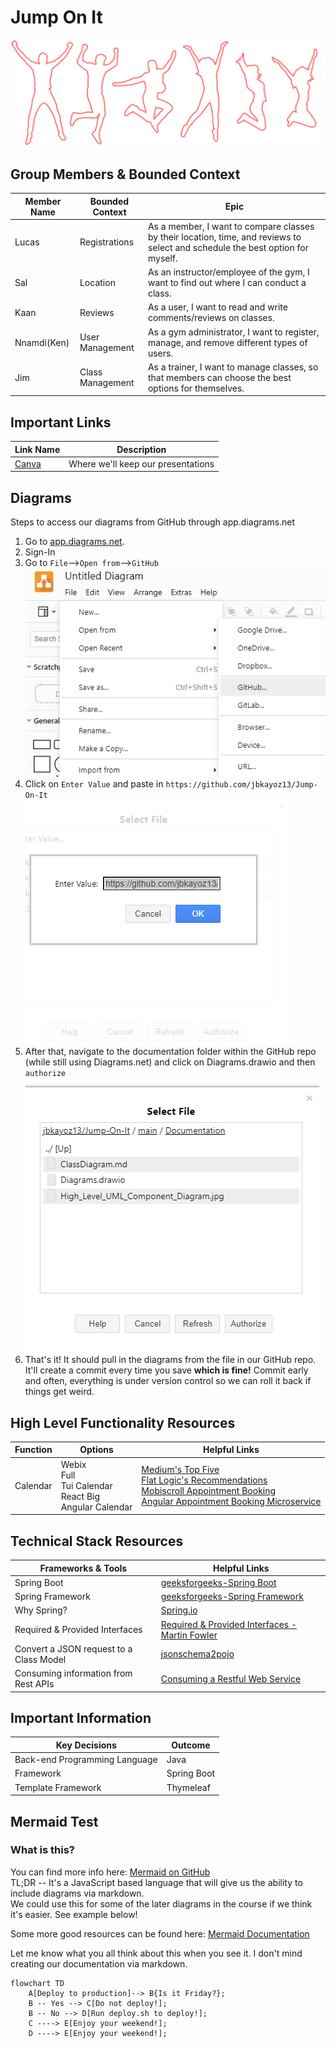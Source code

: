 # Jump On It

![Jump On It](Images/JumpOnIt.png)

## Group Members & Bounded Context

|Member Name|Bounded Context|Epic|
|-|-|-|
|Lucas|Registrations|As a member, I want to compare classes by their location, time, and reviews to select and schedule the best option for myself.|
|Sal|Location|As an instructor/employee of the gym, I want to find out where I can conduct a class.|
|Kaan|Reviews|As a user, I want to read and write comments/reviews on classes.|
|Nnamdi(Ken)|User Management|As a gym administrator, I want to register, manage, and remove different types of users.|
|Jim|Class Management|As a trainer, I want to manage classes, so that members can choose the best options for themselves.|

## Important Links

|Link Name|Description|
|-|-|
|[Canva](https://www.canva.com/design/DAE6PnR01N8/5ZpPkwHJPwh14IRhRGzZPg/edit)| Where we'll keep our presentations|

## Diagrams

Steps to access our diagrams from GitHub through app.diagrams.net

1. Go to [app.diagrams.net](https://app.diagrams.net/).
2. Sign-In
3. Go to `File`-->`Open from`-->`GitHub`<br>![GitHub Selection](Images/diagrams_net_GitHub_Selection.png)<br>
4. Click on `Enter Value` and paste in `https://github.com/jbkayoz13/Jump-On-It`<br>![Enter Value](Images/Enter_Value.png)<br>
5. After that, navigate to the documentation folder within the GitHub repo (while still using Diagrams.net) and click on Diagrams.drawio and then `authorize`<br>![auth](Images/diagrams_authorize.png)<br>
6. That's it! It should pull in the diagrams from the file in our GitHub repo. It'll create a commit every time you save **which is fine!** Commit early and often, everything is under version control so we can roll it back if things get weird.  

## High Level Functionality Resources

|Function|Options|Helpful Links|
|-|-|-|
|Calendar|Webix<br>Full<br>Tui Calendar<br>React Big<br>Angular Calendar  |[Medium's Top Five](https://webix-ui.medium.com/5-best-javascript-calendar-libraries-411c51061cf5#:~:text=%205%20Best%20JavaScript%20calendar%20Libraries%20%201,nodes.%20The%20calendar%20does%20not%20offer...%20More%20)<br>[Flat Logic's Recommendations](https://flatlogic.com/blog/top-javascript-calendar-plugins/#:~:text=%20Top%20javascript%20calendar%20libraries%20%201%20Fullcalendar.io.,unlike%20most%20calendar%20plugins%2C%20doesn%E2%80%99t%20generate...%20More%20)<br>[Mobiscroll Appointment Booking](https://demo.mobiscroll.com/javascript/calendar/appointment-booking)<br>[Angular Appointment Booking Microservice](https://www.angularcode.com/appointment-booking-microservice-using-javascript-fullstack/)|  

## Technical Stack Resources

|Frameworks & Tools|Helpful Links|
|-|-|
|Spring Boot|[geeksforgeeks-Spring Boot](https://www.geeksforgeeks.org/introduction-to-spring-boot/)|
|Spring Framework|[geeksforgeeks-Spring Framework](https://www.geeksforgeeks.org/introduction-to-spring-framework/)|
|Why Spring?|[Spring.io](https://spring.io/why-spring)|
|Required & Provided Interfaces|[Required & Provided Interfaces - Martin Fowler](https://martinfowler.com/bliki/RequiredInterface.html)|
|Convert a JSON request to a Class Model|[jsonschema2pojo](https://www.jsonschema2pojo.org/)|
|Consuming information from Rest APIs|[Consuming a Restful Web Service](https://spring.io/guides/gs/consuming-rest/)|

## Important Information

|Key Decisions|Outcome|
|-|-|
|Back-end Programming Language|Java|
|Framework|Spring Boot|
|Template Framework|Thymeleaf|

## Mermaid Test

### What is this?

You can find more info here: [Mermaid on GitHub](https://github.blog/2022-02-14-include-diagrams-markdown-files-mermaid/)  
TL;DR -- It's a JavaScript based language that will give us the ability to include diagrams via markdown.  
We could use this for some of the later diagrams in the course if we think it's easier. See example below!  

Some more good resources can be found here: [Mermaid Documentation](https://mermaid-js.github.io/mermaid/#/README)  

Let me know what you all think about this when you see it. I don't mind creating our documentation via markdown.

```mermaid
flowchart TD
    A[Deploy to production]--> B{Is it Friday?};
    B -- Yes --> C[Do not deploy!];
    B -- No --> D[Run deploy.sh to deploy!];
    C ----> E[Enjoy your weekend!];
    D ----> E[Enjoy your weekend!];
```
